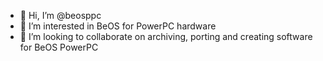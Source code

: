 - 👋 Hi, I’m @beosppc
- 👀 I’m interested in BeOS for PowerPC hardware  
- 💞️ I’m looking to collaborate on archiving, porting and creating software for BeOS PowerPC

<!---
beosppc/beosppc is a ✨ special ✨ repository because its `README.md` (this file) appears on your GitHub profile.
You can click the Preview link to take a look at your changes.
--->
